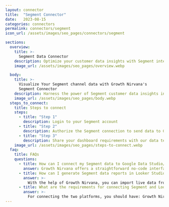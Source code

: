```yaml
---
layout: connector
title:  "Segment Connector"
date:   2023-08-15
categories: connectors
permalink: connectors/segment
icon_url: /assets/images/seo_pages/connectors/segment

sections:
  overview:
    title: >-
      Segment Data Connector
    description: Optimize your customer data insights with Segment integration. Seamlessly merge customer behavior data from Segment with Looker Studio's analytical capabilities, unlocking insights that drive personalization strategies, audience segmentation, and operational excellence.
    image_url: /assets/images/seo_pages/overview.webp

  body:
    title: >-
      Visualize Your Segment channel data with Growth Nirvana's
      Segment Connector
    description: Harness the power of Segment customer data insights integrated into Looker Studio for strategic personalization decisions.
    image_url: /assets/images/seo_pages/body.webp
  steps_to_connect:
    title: Steps to connect
    steps:
      - title: "Step 1"
        description: Login to your Segment account
      - title: "Step 2"
        description: Authorize the Segment connection to send data to Growth Nirvana
      - title: "Step 3"
        description: Share your dashboard requirements with our data team. We will build the report for you.
    image_url: /assets/images/seo_pages/steps-to-connect.webp
  faq:
    title: FAQs
    questions:
      - title: How can I connect my Segment data to Google Data Studio/Looker Studio?
        answer: Growth Nirvana offers a straightforward no-code interface to connect to Segment data sources.
      - title: How can I generate Segment data reports in Looker Studio?
        answer: >-
          With the help of Growth Nirvana, you can import live data from Segment into Looker Studio. These data can be viewed in charts, tables, and dashboards to generate branded reports that can be shared instantly.
      - title: What are the requirements for connecting Segment and Looker Studio?
        answer: >-
          For connecting the two platforms, you should have: Growth Nirvana Account and Segment Ads Account
---
```

